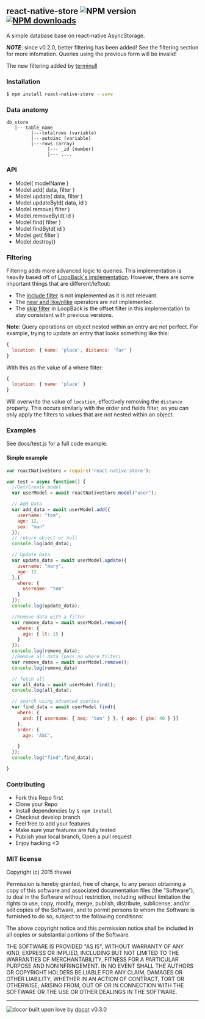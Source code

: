 ## react-native-store ![NPM version](https://img.shields.io/npm/v/react-native-store.svg?style=flat) [![NPM downloads](http://img.shields.io/npm/dm/react-native-store.svg?style=flat-square)](https://npmjs.org/package/react-native-store)

A simple database base on react-native AsyncStorage.

***NOTE***: since v0.2.0, better filtering has been added! See the filtering section for more infomation. Queries using the previous form will be invalid!

The new filtering added by [terminull](https://github.com/terminull/react-native-store/tree/better-filter)

### Installation
```bash
$ npm install react-native-store --save
```

### Data anatomy
```
db_store
   |---table_name
         |---totalrows (variable)
         |---autoinc (variable)
         |---rows (array)
         	   |--- _id (number)
         	   |--- ....

```

### API
- Model( modelName )
- Model.add( data, filter )
- Model.update( data, filter )
- Model.updateById( data, id )
- Model.remove( filter )
- Model.removeById( id )
- Model.find( filter )
- Model.findById( id )
- Model.get( filter )
- Model.destroy()

### Filtering

Filtering adds more advanced logic to queries. This implementation is heavily
based off of [LoopBack's implementation](https://docs.strongloop.com/display/public/LB/Querying+data#Queryingdata-Filters).
However, there are some important things that are different/leftout:

- The [include filter](https://docs.strongloop.com/display/public/LB/Include+filter) is not implemented as it is not relevant.
- The [near and like/nlike](https://docs.strongloop.com/display/public/LB/Where+filter#Wherefilter-likeandnlike) operators are not implemented.
- The [skip filter](https://docs.strongloop.com/display/public/LB/Skip+filter) in LoopBack is the offset filter in this implementation to
  stay consistent with previous versions.

**Note**: Query operations on object nested within an entry are not perfect.
For example, trying to update an entry that looks something like this:

```javascript
{
  location: { name: 'place', distance: 'far' }
}
```

With this as the value of a where filter:

```javascript
{
  location: { name: 'place' }
}
```

Will overwrite the value of `location`, effectively removing the `distance` 
property.
This occurs similarly with the order and fields filter, as you can only apply
the filters to values that are not nested within an object.

### Examples

See docs/test.js for a full code example.

#### Simple example
```js
var reactNativeStore = require('react-native-store');

var test = async function() {
  //Get/Create model
  var userModel = await reactNativeStore.model("user");

  // Add Data
  var add_data = await userModel.add({
    username: "tom",
    age: 12,
    sex: "man"
  });
  // return object or null
  console.log(add_data);

  // Update Data
  var update_data = await userModel.update({
    username: "mary",
    age: 12
  },{
    where: {
      username: "tom"    
    }
  });
  console.log(update_data);

  //Remove data with a filter
  var remove_data = await userModel.remove({
    where: {
      age: { lt: 15 }
    }
  });
  console.log(remove_data);
  //Remove all data (pass no where filter)
  var remove_data = await userModel.remove();
  console.log(remove_data)

  // fetch all
  var all_data = await userModel.find();
  console.log(all_data);

  // search using advanced queries
  var find_data = await userModel.find({
    where: {
      and: [{ username: { neq: 'tom' } }, { age: { gte: 40 } }]
    },
    order: {
      age: 'ASC',

    }
  });
  console.log("find",find_data);

}
```
### Contributing
- Fork this Repo first
- Clone your Repo
- Install dependencies by `$ npm install`
- Checkout develop branch
- Feel free to add your features
- Make sure your features are fully tested
- Publish your local branch, Open a pull request
- Enjoy hacking <3

### MIT license
Copyright (c) 2015 thewei

Permission is hereby granted, free of charge, to any person obtaining a copy
of this software and associated documentation files (the &quot;Software&quot;), to deal
in the Software without restriction, including without limitation the rights
to use, copy, modify, merge, publish, distribute, sublicense, and/or sell
copies of the Software, and to permit persons to whom the Software is
furnished to do so, subject to the following conditions:

The above copyright notice and this permission notice shall be included in
all copies or substantial portions of the Software.

THE SOFTWARE IS PROVIDED &quot;AS IS&quot;, WITHOUT WARRANTY OF ANY KIND, EXPRESS OR
IMPLIED, INCLUDING BUT NOT LIMITED TO THE WARRANTIES OF MERCHANTABILITY,
FITNESS FOR A PARTICULAR PURPOSE AND NONINFRINGEMENT. IN NO EVENT SHALL THE
AUTHORS OR COPYRIGHT HOLDERS BE LIABLE FOR ANY CLAIM, DAMAGES OR OTHER
LIABILITY, WHETHER IN AN ACTION OF CONTRACT, TORT OR OTHERWISE, ARISING FROM,
OUT OF OR IN CONNECTION WITH THE SOFTWARE OR THE USE OR OTHER DEALINGS IN
THE SOFTWARE.

---

![docor]()
built upon love by [docor](git+https://github.com/turingou/docor.git) v0.3.0
